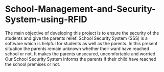 # School-Management-and-Security-System-using-RFID
The main objective of developing this project is to ensure the security of the students and give the parents relief. School Security System (SSS) is a software which is helpful for students as well as the parents. In this present situation the parents remain unknown whether their ward have reached school or not. It makes the parents unsecured, uncomfortable and worried. Our School Security System informs the parents if their child have reached the school premises or not.
